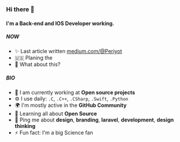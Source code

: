 ### Hi there 👋

#### I'm a Back-end and IOS Developer working.

##### NOW

- ✨ Last article written [medium.com/@Periyot](https://medium.com/Periyot)
- 🇺🇸 Planing the 
- 🚀 What about this?

##### BIO

- 🏢 I am currently working at **Open source projects**
- ⚙️ I use daily: `.C`, `.C++`, `.CSharp`, `.Swift`, `.Python`
- 🌍 I'm mostly active in the **GitHub Community**
- 🌱 Learning all about **Open Source**
- 💬 Ping me about **design**, **branding**, **laravel**, **development**, **design thinking**
- ⚡️ Fun fact: I'm a big Science fan
